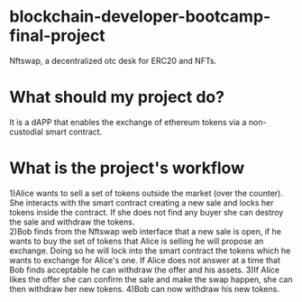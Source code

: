 # blockchain-developer-bootcamp-final-project
Nftswap, a decentralized otc desk for ERC20 and NFTs.

# What should my project do?
It is a dAPP that enables the exchange of ethereum tokens via a non-custodial smart contract.

# What is the project's workflow
1)Alice wants to sell a set of tokens outside the market (over the counter). She interacts with the smart contract creating a new sale and locks her tokens inside the contract. If she does not find any buyer she can destroy the sale and withdraw the tokens.   
2)Bob finds from the Nftswap web interface that a new sale is open, if he wants to buy the set of tokens that Alice is selling he will propose an exchange. Doing so he will lock into the smart contract the tokens which he wants to exchange for Alice's one. If Alice does not answer at a time that Bob finds acceptable he can withdraw the offer and his assets. 
3)If Alice likes the offer she can confirm the sale and make the swap happen, she can then withdraw her new tokens.
4)Bob can now withdraw his new tokens. 
